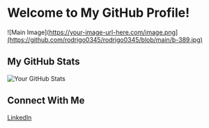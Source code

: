# Welcome to My GitHub Profile!

![Main Image](https://your-image-url-here.com/image.png](https://github.com/rodrigo0345/rodrigo0345/blob/main/b-389.jpg)

## My GitHub Stats

![Your GitHub Stats](https://github-readme-stats.vercel.app/api?username=rodrigo0345&show_icons=true&hide_title=true&count_private=true&hide=prs)

## Connect With Me
[LinkedIn](https://www.linkedin.com/in/casanovarodrigo/)





